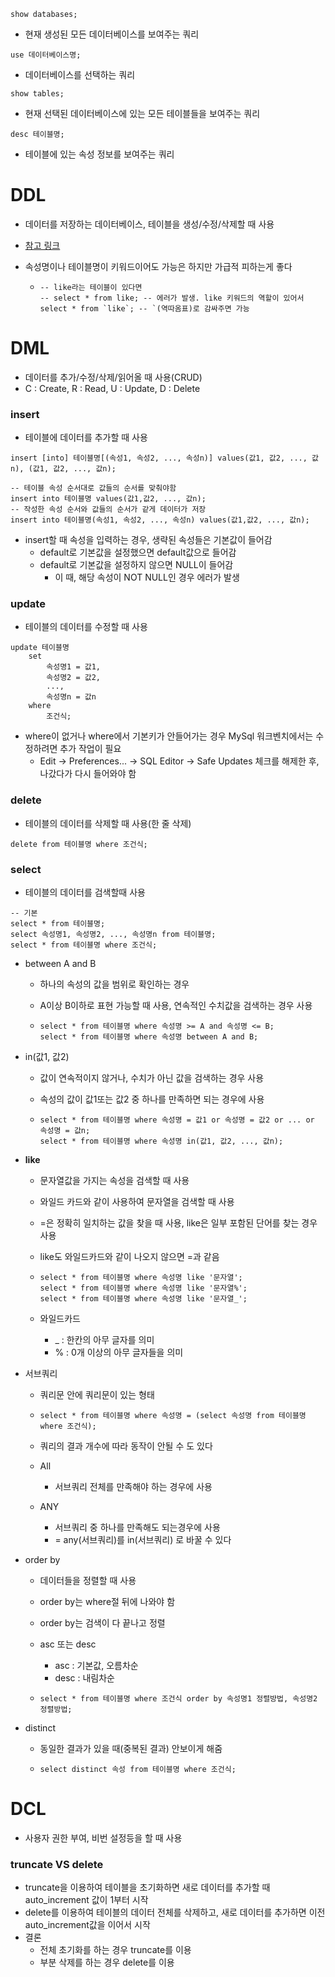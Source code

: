 

```mysql
show databases;
```

* 현재 생성된 모든 데이터베이스를 보여주는 쿼리

```mysql
use 데이터베이스명;
```

* 데이터베이스를 선택하는 쿼리

```mysql
show tables;
```

* 현재 선택된 데이터베이스에 있는 모든 테이블들을 보여주는 쿼리

```mysql
desc 테이블명;
```

* 테이블에 있는 속성 정보를 보여주는 쿼리



# DDL

* 데이터를 저장하는 데이터베이스, 테이블을 생성/수정/삭제할 때 사용

* [참고 링크](https://stajun.tistory.com/entry/SQL-DDL-DML-DCL?category=836098)

* 속성명이나 테이블명이 키워드이어도 가능은 하지만 가급적 피하는게 좋다

  * ```mysql
    -- like라는 테이블이 있다면
    -- select * from like; -- 에러가 발생. like 키워드의 역할이 있어서
    select * from `like`; -- `(역따옴표)로 감싸주면 가능
    ```

    



# DML

* 데이터를 추가/수정/삭제/읽어올 때 사용(CRUD)
* C : Create, R : Read, U : Update, D : Delete

### insert

* 테이블에 데이터를 추가할 때 사용

```mysql
insert [into] 테이블명[(속성1, 속성2, ..., 속성n)] values(값1, 값2, ..., 값n), (값1, 값2, ..., 값n);
```

```mysql
-- 테이블 속성 순서대로 값들의 순서를 맞춰야함
insert into 테이블명 values(값1,값2, ..., 값n);
-- 작성한 속성 순서와 값들의 순서가 같게 데이터가 저장
insert into 테이블명(속성1, 속성2, ..., 속성n) values(값1,값2, ..., 값n);
```

* insert할 때 속성을 입력하는 경우, 생략된 속성들은 기본값이 들어감
  * default로 기본값을 설정했으면 default값으로 들어감
  * default로 기본값을 설정하지 않으면 NULL이 들어감
    * 이 때, 해당 속성이 NOT NULL인 경우 에러가 발생



### update

* 테이블의 데이터를 수정할 때 사용

```mysql
update 테이블명
	set
		속성명1 = 값1,
		속성명2 = 값2,
		...,
		속성명n = 값n
	where 
		조건식;
```

* where이 없거나 where에서 기본키가 안들어가는 경우 MySql 워크벤치에서는 수정하려면 추가 작업이 필요
  * Edit -> Preferences... -> SQL Editor -> Safe Updates 체크를 해제한 후, 나갔다가 다시 들어와야 함



### delete

* 테이블의 데이터를 삭제할 때 사용(한 줄 삭제)

```mysql
delete from 테이블명 where 조건식;
```



### select

* 테이블의 데이터를 검색할때 사용

```mysql
-- 기본
select * from 테이블명;
select 속성명1, 속성명2, ..., 속성명n from 테이블명;
select * from 테이블명 where 조건식;
```

* between A and B

  * 하나의 속성의 값을 범위로 확인하는 경우

  * A이상 B이하로 표현 가능할 때 사용, 연속적인 수치값을 검색하는 경우 사용

  * ```mysql
    select * from 테이블명 where 속성명 >= A and 속성명 <= B;
    select * from 테이블명 where 속성명 between A and B;
    ```

* in(값1, 값2)

  * 값이 연속적이지 않거나, 수치가 아닌 값을 검색하는 경우 사용

  * 속성의 값이 값1또는 값2 중 하나를 만족하면 되는 경우에 사용

  * ```mysql
    select * from 테이블명 where 속성명 = 값1 or 속성명 = 값2 or ... or 속성명 = 값n;
    select * from 테이블명 where 속성명 in(값1, 값2, ..., 값n);
    ```

* **like**

  * 문자열값을 가지는 속성을 검색할 때 사용

  * 와일드 카드와 같이 사용하여 문자열을 검색할 때 사용

  * =은 정확히 일치하는 값을 찾을 때 사용, like은 일부 포함된 단어를 찾는 경우 사용

  * like도 와일드카드와 같이 나오지 않으면 =과 같음

  * ```mysql
    select * from 테이블명 where 속성명 like '문자열';
    select * from 테이블명 where 속성명 like '문자열%';
    select * from 테이블명 where 속성명 like '문자열_';
    ```

  * 와일드카드

    * _ : 한칸의 아무 글자를 의미
    * % : 0개 이상의 아무 글자들을 의미

* 서브쿼리

  * 쿼리문 안에 쿼리문이 있는 형태

  * ```mysql
    select * from 테이블명 where 속성명 = (select 속성명 from 테이블명 where 조건식);
    ```

  * 쿼리의 결과 개수에 따라 동작이 안될 수 도 있다

  * All

    * 서브쿼리 전체를 만족해야 하는 경우에 사용

  * ANY

    * 서브쿼리 중 하나를 만족해도 되는경우에 사용
    *  = any(서브쿼리)를 in(서브쿼리) 로 바꿀 수 있다

* order by 

  * 데이터들을 정렬할 때 사용 

  * order by는 where절 뒤에 나와야 함 

  * order by는 검색이 다 끝나고 정렬

  * asc 또는 desc

    * asc : 기본값, 오름차순
    * desc : 내림차순 

  * ```mysql
    select * from 테이블명 where 조건식 order by 속성명1 정렬방법, 속성명2 정렬방법;
    ```

* distinct

  * 동일한 결과가 있을 때(중복된 결과) 안보이게 해줌

  * ```mysql
    select distinct 속성 from 테이블명 where 조건식;
    ```

    

# DCL

* 사용자 권한 부여, 비번 설정등을 할 때 사용



### truncate VS delete

* truncate을 이용하여 테이블을 초기화하면 새로 데이터를 추가할 때 auto_increment 값이 1부터 시작 
* delete를 이용하여 테이블의 데이터 전체를 삭제하고, 새로 데이터를 추가하면 이전 auto_increment값을 이어서 시작 
* 결론
  * 전체 초기화를 하는 경우 truncate를 이용
  * 부분 삭제를 하는 경우 delete를 이용